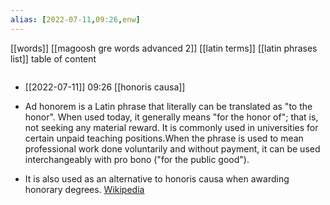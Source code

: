 ```yaml
---
alias: [2022-07-11,09:26,enw]
---
```

[[words]] [[magoosh gre words advanced 2]] [[latin terms]] [[latin phrases list]]
table of content
```toc
```

- [[2022-07-11]] 09:26 [[honoris causa]]
- Ad honorem is a Latin phrase that literally can be translated as "to the honor". When used today, it generally means "for the honor of"; that is, not seeking any material reward. It is commonly used in universities for certain unpaid teaching positions.When the phrase is used to mean professional work done voluntarily and without payment, it can be used interchangeably with pro bono ("for the public good"). 

- It is also used as an alternative to honoris causa when awarding honorary degrees.
[Wikipedia](https://en.wikipedia.org/wiki/Ad%20honorem)